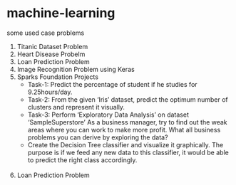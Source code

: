 # machine-learning
some used case problems
1. Titanic Dataset Problem<br>
2. Heart Disease Probelm<br>
3. Loan Prediction Problem<br>
4. Image Recognition Problem using Keras<br>
5. Sparks Foundation Projects
     <ul>
      <li>Task-1: Predict the percentage of student if he studies for 9.25hours/day.</li>
      <li>Task-2: From the given ‘Iris’ dataset, predict the optimum number of clusters
    and represent it visually. </li>
      <li>Task-3: Perform ‘Exploratory Data Analysis’ on dataset ‘SampleSuperstore’
     As a business manager, try to find out the weak areas where you can
    work to make more profit.
     What all business problems you can derive by exploring the data? </li>
      <li> Create the Decision Tree classifier and visualize it graphically.
    The purpose is if we feed any new data to this classifier, it would be able to
    predict the right class accordingly.</li>
    </ul> <br> 
6. Loan Prediction Problem<br>
